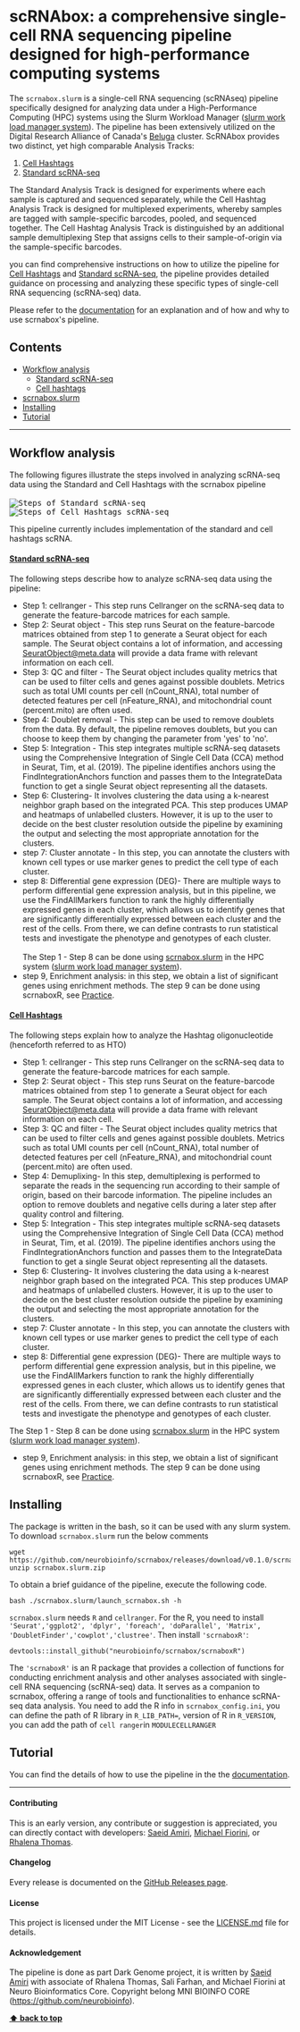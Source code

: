 # scRNAbox: a comprehensive single-cell RNA sequencing pipeline designed for high-performance computing systems  
The `scrnabox.slurm` is a single-cell RNA sequencing (scRNAseq) pipeline specifically designed for analyzing data under a High-Performance Computing (HPC) systems  using the Slurm Workload Manager ([slurm work load manager system](https://slurm.schedmd.com/)). The pipeline has been extensively utilized on the Digital Research Alliance of Canada's  [Beluga](https://docs.alliancecan.ca/wiki/B%C3%A9luga) cluster. ScRNAbox provides two distinct, yet high comparable Analysis Tracks: 
1. [Cell Hashtags]()
2. [Standard scRNA-seq]()

The Standard Analysis Track is designed for experiments where each sample is captured and sequenced separately, while the Cell Hashtag Analysis Track is designed for multiplexed experiments, whereby samples are tagged with sample-specific barcodes, pooled, and sequenced together. The Cell Hashtag Analysis Track is distinguished by an additional sample demultiplexing Step that assigns cells to their sample-of-origin via the sample-specific barcodes.   

you can find comprehensive instructions on how to utilize the pipeline for [Cell Hashtags]() and [Standard scRNA-seq](), the pipeline provides detailed guidance on processing and analyzing these specific types of single-cell RNA sequencing (scRNA-seq) data. 

Please refer to the [documentation](https://neurobioinfo.github.io/scrnabox/site/) for an explanation and of how and why to use scrnabox's pipeline.

## Contents
- [Workflow analysis](#workflow-analysis)
  - [Standard scRNA-seq](#standard-scRNA-seq)
  - [Cell hashtags](#cell-hashtags)
- [scrnabox.slurm](#scrnaboxsvn)
- [Installing](#installing)
- [Tutorial](#tutorial)


---

## Workflow analysis
The following figures illustrate the steps involved in analyzing scRNA-seq data using the Standard and Cell Hashtags with the scrnabox pipeline
<br />
<br />
<kbd>
![Steps of Standard scRNA-seq ](https://raw.githubusercontent.com/neurobioinfo/scrnabox/main/figs/scrna.png)
</kbd>
<kbd>
![Steps of Cell Hashtags scRNA-seq](https://raw.githubusercontent.com/neurobioinfo/scrnabox/main/figs/hto.png)
</kbd>

This pipeline currently includes implementation of the standard and cell hashtags scRNA.

#### [Standard scRNA-seq](https://github.com/neurobioinfo/scrnabox/tree/main/README_SCRNA.md)

The following steps describe how to analyze scRNA-seq data using the pipeline:<br />
- Step 1: cellranger - This step runs Cellranger on the scRNA-seq data to generate the feature-barcode matrices for each sample.<br />
- Step 2: Seurat object - This step runs Seurat on the feature-barcode matrices obtained from step 1 to generate a Seurat object for each sample. The Seurat object contains a lot of information, and accessing SeuratObject@meta.data will provide a data frame with relevant information on each cell.<br />
- Step 3: QC and filter - The Seurat object includes quality metrics that can be used to filter cells and genes against possible doublets. Metrics such as total UMI counts per cell (nCount_RNA), total number of detected features per cell (nFeature_RNA), and mitochondrial count (percent.mito) are often used.<br />
- Step 4: Doublet removal - This step can be used to remove doublets from the data. By default, the pipeline removes doublets, but you can choose to keep them by changing the parameter from 'yes' to 'no'.<br />
- Step 5: Integration - This step integrates multiple scRNA-seq datasets using the Comprehensive Integration of Single Cell Data (CCA) method in Seurat, Tim, et al. (2019). The pipeline identifies anchors using the FindIntegrationAnchors function and passes them to the IntegrateData function to get a single Seurat object representing all the datasets.<br />
- Step 6: Clustering- It involves clustering the data using a k-nearest neighbor graph based on the integrated PCA. This step produces UMAP and heatmaps of unlabelled clusters. However, it is up to the user to decide on the best cluster resolution outside the pipeline by examining the output and selecting the most appropriate annotation for the clusters.<br />
- step 7: Cluster annotate - In this step, you can annotate the clusters with known cell types or use marker genes to predict the cell type of each cluster. <br />
- step 8: Differential gene expression (DEG)- There are multiple ways to perform differential gene expression analysis, but in this pipeline, we use the FindAllMarkers function to rank the highly differentially expressed genes in each cluster, which allows us to identify genes that are significantly differentially expressed between each cluster and the rest of the cells. From there, we can define contrasts to run statistical tests and investigate the phenotype and genotypes of each cluster.<br /> <br />
The Step 1 - Step 8 can be done using [scrnabox.slurm](https://github.com/neurobioinfo/scrnabox/tree/main/README_SCRNA.md) in the HPC system ([slurm work load manager system](https://slurm.schedmd.com/)).
- step 9, Enrichment analysis: in this step, we obtain a list of significant genes using enrichment methods. The step 9 can be done using scrnaboxR, see [Practice](https://github.com/neurobioinfo/scrnabox/blob/main/tutorial/practice.md).


#### [Cell Hashtags](https://github.com/neurobioinfo/scrnabox/tree/main/README_HTO.md)

The following steps explain how to analyze the Hashtag oligonucleotide (henceforth referred to as HTO)
- Step 1: cellranger - This step runs Cellranger on the scRNA-seq data to generate the feature-barcode matrices for each sample.
- Step 2: Seurat object - This step runs Seurat on the feature-barcode matrices obtained from step 1 to generate a Seurat object for each sample. The Seurat object contains a lot of information, and accessing SeuratObject@meta.data will provide a data frame with relevant information on each cell.
- Step 3: QC and filter - The Seurat object includes quality metrics that can be used to filter cells and genes against possible doublets. Metrics such as total UMI counts per cell (nCount_RNA), total number of detected features per cell (nFeature_RNA), and mitochondrial count (percent.mito) are often used.
- Step 4: Demuplixing- In this step, demultiplexing is performed to separate the reads in the sequencing run according to their sample of origin, based on their barcode information. The pipeline includes an option to remove doublets and negative cells during a later step after quality control and filtering.
- Step 5: Integration - This step integrates multiple scRNA-seq datasets using the Comprehensive Integration of Single Cell Data (CCA) method in Seurat, Tim, et al. (2019). The pipeline identifies anchors using the FindIntegrationAnchors function and passes them to the IntegrateData function to get a single Seurat object representing all the datasets.
- Step 6: Clustering- It involves clustering the data using a k-nearest neighbor graph based on the integrated PCA. This step produces UMAP and heatmaps of unlabelled clusters. However, it is up to the user to decide on the best cluster resolution outside the pipeline by examining the output and selecting the most appropriate annotation for the clusters.
- step 7: Cluster annotate - In this step, you can annotate the clusters with known cell types or use marker genes to predict the cell type of each cluster. 
- step 8: Differential gene expression (DEG)- There are multiple ways to perform differential gene expression analysis, but in this pipeline, we use the FindAllMarkers function to rank the highly differentially expressed genes in each cluster, which allows us to identify genes that are significantly differentially expressed between each cluster and the rest of the cells. From there, we can define contrasts to run statistical tests and investigate the phenotype and genotypes of each cluster.

The Step 1 - Step 8 can be done using [scrnabox.slurm](https://github.com/neurobioinfo/scrnabox/tree/main/README_HTO.md) in the HPC system ([slurm work load manager system](https://slurm.schedmd.com/)).
- step 9, Enrichment analysis: in this step, we obtain a list of significant genes using enrichment methods. The step 9 can be done using scrnaboxR, see [Practice](https://github.com/neurobioinfo/scrnabox/blob/main/tutorial/practice.md).



## Installing
The package is written in the bash, so it can be used with any slurm system. To download 
`scrnabox.slurm` run the below comments 
```
wget https://github.com/neurobioinfo/scrnabox/releases/download/v0.1.0/scrnabox.slurm.zip
unzip scrnabox.slurm.zip 
```

To obtain a brief guidance of the pipeline, execute the following code.
```
bash ./scrnabox.slurm/launch_scrnabox.sh -h 
```

`scrnabox.slurm` needs `R` and `cellranger`. For the R, you need to install 
`'Seurat','ggplot2', 'dplyr', 'foreach', 'doParallel', 'Matrix', 'DoubletFinder','cowplot','clustree'`. Then install `'scrnaboxR'`: 
```
devtools::install_github("neurobioinfo/scrnabox/scrnaboxR")
```
The `'scrnaboxR'` is an R package that provides a collection of functions for conducting enrichment analysis and other analyses associated with single-cell RNA sequencing (scRNA-seq) data. It serves as a companion to scrnabox, offering a range of tools and functionalities to enhance scRNA-seq data analysis. You need to add the R info in `scrnabox_config.ini`, you can define the path of R library in `R_LIB_PATH=`, version of R in `R_VERSION`, you can add the path of `cell ranger`in `MODULECELLRANGER` 


## Tutorial
You can find the details of how to use the pipeline in the 
the [documentation](https://neurobioinfo.github.io/scrnabox/site/).


---
#### Contributing
This is an early version, any contribute or suggestion is appreciated, you can directly contact with developers:  [Saeid Amiri](https://github.com/saeidamiri1), [Michael Fiorini](https://github.com/fiorini9), or [Rhalena Thomas](https://github.com/RhalenaThomas). 

#### Changelog
Every release is documented on the [GitHub Releases page](https://github.com/neurobioinfo/scrnabox/releases).

#### License
This project is licensed under the MIT License - see the [LICENSE.md](https://github.com/neurobioinfo/scrnabox/blob/main/LICENSE) file for details.

#### Acknowledgement
The pipeline is done as part Dark Genome project, it is written by [Saeid Amiri](https://github.com/saeidamiri1) with associate of Rhalena Thomas, Sali Farhan, and Michael Fiorini at  Neuro Bioinformatics Core. Copyright belong MNI BIOINFO CORE (https://github.com/neurobioinfo). 

**[⬆ back to top](#contents)**

